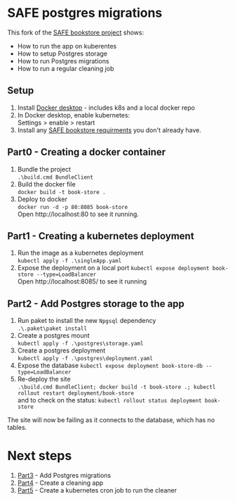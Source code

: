# SAFE postgres migrations

This fork of the [SAFE bookstore project](https://github.com/SAFE-Stack/SAFE-BookStore) shows:
* How to run the app on kuberentes
* How to setup Postgres storage
* How to run Postgres migrations
* How to run a regular cleaning job

## Setup

1. Install [Docker desktop](https://www.docker.com/products/docker-desktop) - includes k8s and a local docker repo
1. In Docker desktop, enable kubernetes:  
Settings > enable > restart
1. Install any [SAFE bookstore requirments](https://github.com/SAFE-Stack/SAFE-BookStore#requirements) you don't already have.

## Part0 - Creating a docker container

1. Bundle the project  
```.\build.cmd BundleClient```
1. Build the docker file  
```docker build -t book-store .```
1. Deploy to docker  
```docker run -d -p 80:8085 book-store```   
Open http://localhost:80 to see it running.

## Part1 - Creating a kubernetes deployment

1. Run the image as a kubernetes deployment  
```kubectl apply -f .\singleApp.yaml```  
1. Expose the deployment on a local port
```kubectl expose deployment book-store --type=LoadBalancer```  
Open http://localhost:8085/ to see it running

## Part2 - Add Postgres storage to the app

1. Run paket to install the new `Npgsql` dependency  
```.\.paket\paket install```
1. Create a postgres mount  
```kubectl apply -f .\postgres\storage.yaml```  
1. Create a postgres deployment  
```kubectl apply -f .\postgres\deployment.yaml```  
1. Expose the database
```kubectl expose deployment book-store-db --type=LoadBalancer```  
1. Re-deploy the site  
```.\build.cmd BundleClient; docker build -t book-store .; kubectl rollout restart deployment/book-store```  
and to check on the status:
```kubectl rollout status deployment book-store```

The site will now be failing as it connects to the database, which has no tables.

# Next steps

1. [Part3](https://github.com/ChrisCanCompute/SAFE-BookStore/blob/Part3/README.md#part3---add-postgres-migrations) - Add Postgres migrations
1. [Part4](https://github.com/ChrisCanCompute/SAFE-BookStore/blob/Part4/README.md#part4---create-a-cleaning-app) - Create a cleaning app
1. [Part5](https://github.com/ChrisCanCompute/SAFE-BookStore/blob/Part5/README.md#part5---create-a-kubernetes-cron-job-to-run-the-cleaner) - Create a kubernetes cron job to run the cleaner
